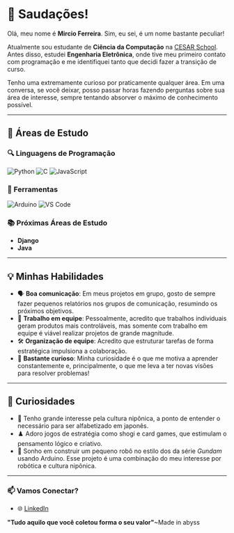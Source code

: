 # 👋 Saudações!  

Olá, meu nome é **Mircio Ferreira**. Sim, eu sei, é um nome bastante peculiar!
  
Atualmente sou estudante de **Ciência da Computação** na [CESAR School](https://www.linkedin.com/school/cesarschool/posts/?feedView=all). Antes disso, estudei **Engenharia Eletrônica**, onde tive meu primeiro contato com programação e me identifiquei tanto que decidi fazer a transição de curso.
  
Tenho uma extremamente curioso por praticamente qualquer área. Em uma conversa, se você deixar, posso passar horas fazendo perguntas sobre sua área de interesse, sempre tentando absorver o máximo de conhecimento possível.  

---

## 📖 Áreas de Estudo

### 🔍 Linguagens de Programação
![Python](https://img.shields.io/badge/-Python-3776AB?style=for-the-badge&logo=python&logoColor=white)  ![C](https://img.shields.io/badge/-C-A8B9CC?style=for-the-badge&logo=c&logoColor=white)
![JavaScript](https://img.shields.io/badge/-JavaScript-F7DF1E?style=for-the-badge&logo=javascript&logoColor=black)

### 🔧 Ferramentas
![Arduino](https://img.shields.io/badge/-Arduino-00979D?style=for-the-badge&logo=arduino&logoColor=white)  ![VS Code](https://img.shields.io/badge/-VS%20Code-007ACC?style=for-the-badge&logo=visualstudiocode&logoColor=white)

### 📚 Próximas Áreas de Estudo
- **Django**
- **Java** 

---

## 💡 Minhas Habilidades
- 🗣️ **Boa comunicação**: Em meus projetos em grupo, gosto de sempre fazer pequenos relatórios nos grupos de comunicação, resumindo os próximos objetivos.  
- 🤝 **Trabalho em equipe**: Pessoalmente, acredito que trabalhos individuais geram produtos mais controláveis, mas somente com trabalho em equipe é viável realizar projetos de grande magnitude.  
- 🛠️ **Organização de equipe**: Acredito que estruturar tarefas de forma estratégica impulsiona a colaboração.  
- 🤔 **Bastante curioso**: Minha curiosidade é o que me motiva a aprender constantemente e, principalmente, o que me leva a ter novas visões para resolver problemas!
 

---

## 🎯 Curiosidades
- 🎌 Tenho grande interesse pela cultura nipônica, a ponto de entender o necessário para ser alfabetizado em japonês.  
- ♟️ Adoro jogos de estratégia como shogi e card games, que estimulam o pensamento lógico e criativo.  
- 🤖 Sonho em construir um pequeno robô no estilo dos da série *Gundam* usando Arduino. Esse projeto é uma combinação do meu interesse por robótica e cultura nipônica.  

---

### 📫 Vamos Conectar?
- 🌐 [LinkedIn](https://www.linkedin.com/in/mircio-ferreira-dos-santos-neto-73463933a/)


**"Tudo aquilo que você coletou forma o seu valor"**~Made in abyss
